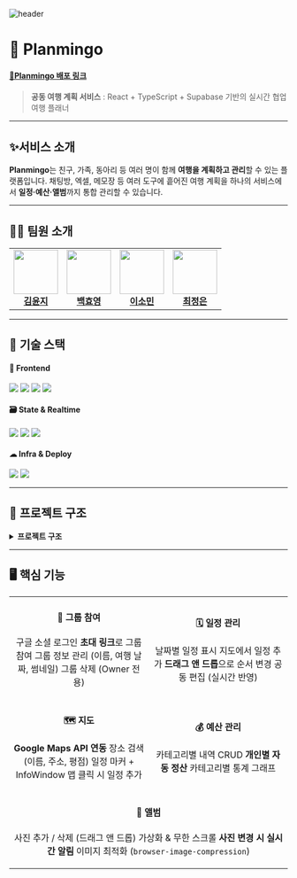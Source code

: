![header](https://capsule-render.vercel.app/api?type=waving&height=300&color=FF8E9E&section=middle&text=Planmingo!&fontSize=70&fontColor=ffffff&animation=fadeIn)

# 🦩 Planmingo

#### [🔗Planmingo 배포 링크](https://fes-5-project3-team-2.vercel.app/)
> <b>공동 여행 계획 서비스</b>
: React + TypeScript + Supabase 기반의 실시간 협업 여행 플래너

---

## ✨서비스 소개

<b>Planmingo</b>는 친구, 가족, 동아리 등 여러 명이 함께 <b>여행을 계획하고 관리</b>할 수 있는 플랫폼입니다.
채팅방, 엑셀, 메모장 등 여러 도구에 흩어진 여행 계획을 하나의 서비스에서 <b>일정·예산·앨범</b>까지 통합 관리할 수 있습니다.

---

## 👯‍♀️ 팀원 소개

<table>
  <tr>
    <td align="center"><a href="https://github.com/yoon00"><img src="https://avatars.githubusercontent.com/u/65941017?v=4" width="80"/><br/><b>김윤지</b></a></td>
    <td align="center"><a href="https://github.com/HyoYoung0829"><img src="https://avatars.githubusercontent.com/u/108615164?v=4" width="80"/><br/><b>백효영</b></a></td>
    <td align="center"><a href="https://github.com/mintsky0172"><img src="https://avatars.githubusercontent.com/u/183986392?v=4" width="80"/><br/><b>이소민</b></a></td>
    <td align="center"><a href="https://github.com/chechoii"><img src="https://avatars.githubusercontent.com/u/176888817?v=4" width="80"/><br/><b>최정은</b></a></td>
  </tr>
</table>

---

## 🚀 기술 스택

#### 🧩 Frontend
<img src="https://img.shields.io/badge/React-19-61DAFB?style=flat-square&logo=react&logoColor=white" />
<img src="https://img.shields.io/badge/TypeScript-5.x-3178C6?style=flat-square&logo=typescript&logoColor=white" />
<img src="https://img.shields.io/badge/Vite-7-646CFF?style=flat-square&logo=vite&logoColor=white" />
<img src="https://img.shields.io/badge/TailwindCSS-4-06B6D4?style=flat-square&logo=tailwindcss&logoColor=white" />

<br/>

#### 🗃 State & Realtime
<img src="https://img.shields.io/badge/Zustand-Store-764ABC?style=flat-square&logo=redux&logoColor=white" />
<img src="https://img.shields.io/badge/Supabase-Realtime-3FCF8E?style=flat-square&logo=supabase&logoColor=white" />
<img src="https://img.shields.io/badge/WebSocket-Live-FFB86C?style=flat-square&logo=socketdotio&logoColor=white" />

<br/>

#### ☁ Infra & Deploy
<img src="https://img.shields.io/badge/Supabase-DB%20%26%20Auth-3FCF8E?style=flat-square&logo=supabase&logoColor=white" />
<img src="https://img.shields.io/badge/Vercel-Deploy-000000?style=flat-square&logo=vercel&logoColor=white" />

</div>

---

## 📂 프로젝트 구조

<details>
  <summary><b>프로젝트 구조</b></summary>


```txt
project-root/
├─ public/                     # 정적 리소스 (favicon...)
│
├─ src/
│  ├─ assets/                  # 이미지, 아이콘, 폰트 등
│  │   └─ icons/
│  │
│  ├─ components/              # 재사용 가능한 UI 컴포넌트
│  │   └─ common/              # 버튼, 사이드바, alert 등 공용 UI
│  │
│  ├─ lib/                     # 외부 라이브러리 초기화 & 유틸
│  │   └─ supabase.ts          # Supabase 클라이언트
│  │
│  ├─ pages/                   # 라우트 단위 페이지
│  │   ├─ Album/
│  │   ├─ Auth/
│  │   ├─ Budget/
│  │   ├─ DashBoard/
│  │   ├─ Group/
│  │   └─ Home /
│  │
│  ├─ router/
│  │
│  ├─ stores/                  # Zustand 전역 상태
│  │
│  ├─ styles/                  # 전역 스타일 및 Tailwind 확장
│  │   └─ globals.css
│  │
│  ├─ types/                   # 전역 타입 정의
│  │
│  ├─ App.tsx                  # 라우팅 및 전체 앱 구조
│  ├─ HomeLayout.tsx           # 홈 페이지 전용 레이아웃
│  ├─ main.tsx                 # 진입점
│
├─ .env                        # 환경변수 (Supabase URL/KEY 등)

```
</details>

---

## 🖥️ 핵심 기능

<table>
<tr>
<td width="50%" align="center">

#### 🔑 그룹 참여
구글 소셜 로그인
**초대 링크**로 그룹 참여
그룹 정보 관리 (이름, 여행 날짜, 썸네일)
그룹 삭제 (Owner 전용)

</td>
<td width="50%" align="center">

#### 🗓️ 일정 관리
날짜별 일정 표시
지도에서 일정 추가
**드래그 앤 드롭**으로 순서 변경
공동 편집 (실시간 반영)

</td>
</tr>

<tr>
<td width="50%" align="center">

#### 🗺️ 지도
**Google Maps API 연동**
장소 검색 (이름, 주소, 평점)
일정 마커 + InfoWindow
맵 클릭 시 일정 추가

</td>
<td width="50%" align="center">

#### 💰 예산 관리
카테고리별 내역 CRUD
**개인별 자동 정산**
카테고리별 통계 그래프

</td>
</tr>

<tr>
<td colspan="2" align="center">

#### 📸 앨범
사진 추가 / 삭제 (드래그 앤 드롭)
가상화 & 무한 스크롤
<b>사진 변경 시 실시간 알림</b>
이미지 최적화 (`browser-image-compression`)

</td>
</tr>
</table>




